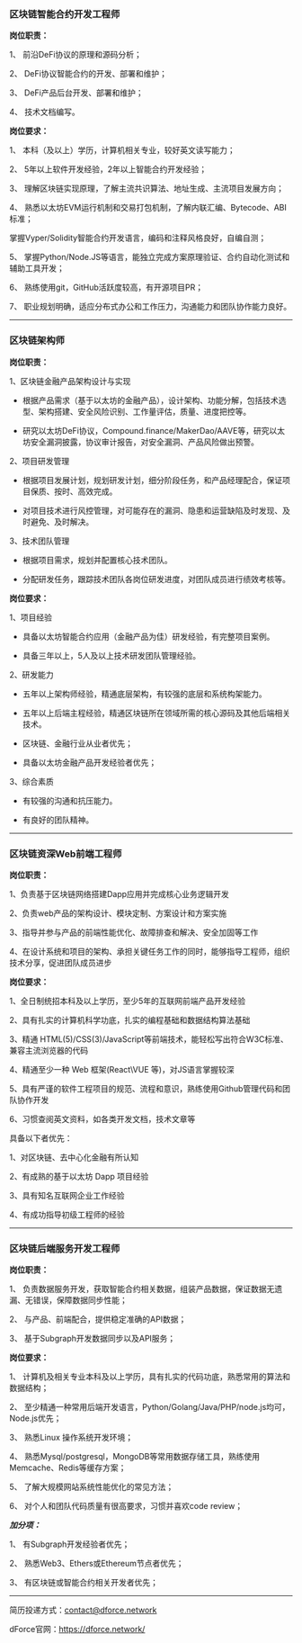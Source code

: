 ### 区块链智能合约开发工程师

**岗位职责：**

1、 前沿DeFi协议的原理和源码分析；

2、 DeFi协议智能合约的开发、部署和维护；

3、 DeFi产品后台开发、部署和维护；

4、 技术文档编写。


**岗位要求：**

1、 本科（及以上）学历，计算机相关专业，较好英文读写能力；

2、 5年以上软件开发经验，2年以上智能合约开发经验；

3、 理解区块链实现原理，了解主流共识算法、地址生成、主流项目发展方向；

4、 熟悉以太坊EVM运行机制和交易打包机制，了解内联汇编、Bytecode、ABI标准；

掌握Vyper/Solidity智能合约开发语言，编码和注释风格良好，自编自测；

5、 掌握Python/Node.JS等语言，能独立完成方案原理验证、合约自动化测试和辅助工具开发；

6、 熟练使用git，GitHub活跃度较高，有开源项目PR；

7、 职业规划明确，适应分布式办公和工作压力，沟通能力和团队协作能力良好。

--------

### 区块链架构师

**岗位职责：**

1、区块链金融产品架构设计与实现

- 根据产品需求（基于以太坊的金融产品），设计架构、功能分解，包括技术选型、架构搭建、安全风险识别、工作量评估，质量、进度把控等。

- 研究以太坊DeFi协议，Compound.finance/MakerDao/AAVE等，研究以太坊安全漏洞披露，协议审计报告，对安全漏洞、产品风险做出预警。

2、项目研发管理

- 根据项目发展计划，规划研发计划，细分阶段任务，和产品经理配合，保证项目保质、按时、高效完成。

- 对项目技术进行风控管理，对可能存在的漏洞、隐患和运营缺陷及时发现、及时避免、及时解决。

3、技术团队管理

- 根据项目需求，规划并配置核心技术团队。

- 分配研发任务，跟踪技术团队各岗位研发进度，对团队成员进行绩效考核等。

**岗位要求：**

1、项目经验

- 具备以太坊智能合约应用（金融产品为佳）研发经验，有完整项目案例。

- 具备三年以上，5人及以上技术研发团队管理经验。

2、研发能力

- 五年以上架构师经验，精通底层架构，有较强的底层和系统构架能力。

- 五年以上后端主程经验，精通区块链所在领域所需的核心源码及其他后端相关技术。

- 区块链、金融行业从业者优先；

- 具备以太坊金融产品开发经验者优先；

3、综合素质

- 有较强的沟通和抗压能力。

- 有良好的团队精神。

--------

### 区块链资深Web前端工程师

**岗位职责：**

1、负责基于区块链网络搭建Dapp应用并完成核心业务逻辑开发

2、负责web产品的架构设计、模块定制、方案设计和方案实施

3、指导并参与产品的前端性能优化、故障排查和解决、安全加固等工作

4、在设计系统和项目的架构、承担关键任务工作的同时，能够指导工程师，组织技术分享，促进团队成员进步

**岗位要求：**

1、全日制统招本科及以上学历，至少5年的互联网前端产品开发经验

2、具有扎实的计算机科学功底，扎实的编程基础和数据结构算法基础

3、精通 HTML(5)/CSS(3)/JavaScript等前端技术，能轻松写出符合W3C标准、兼容主流浏览器的代码

4、精通至少一种 Web 框架(React\VUE 等)，对JS语言掌握较深

5、具有严谨的软件工程项目的规范、流程和意识，熟练使用Github管理代码和团队协作开发

6、习惯查阅英文资料，如各类开发文档，技术文章等

具备以下者优先：

1、对区块链、去中心化金融有所认知

2、有成熟的基于以太坊 Dapp 项目经验

3、具有知名互联网企业工作经验

4、有成功指导初级工程师的经验

--------

### 区块链后端服务开发工程师

**岗位职责：**

1、 负责数据服务开发，获取智能合约相关数据，组装产品数据，保证数据无遗漏、无错误，保障数据同步性能；

2、 与产品、前端配合，提供稳定准确的API数据；

3、 基于Subgraph开发数据同步以及API服务；

**岗位要求：**

1、 计算机及相关专业本科及以上学历，具有扎实的代码功底，熟悉常用的算法和数据结构；

2、 至少精通一种常用后端开发语言，Python/Golang/Java/PHP/node.js均可，Node.js优先；

3、 熟悉Linux 操作系统开发环境；

4、 熟悉Mysql/postgresql，MongoDB等常用数据存储工具，熟练使用Memcache、Redis等缓存方案；

5、 了解大规模网站系统性能优化的常见方法；

6、 对个人和团队代码质量有很高要求，习惯并喜欢code review；

***加分项：***

1、 有Subgraph开发经验者优先；

2、 熟悉Web3、Ethers或Ethereum节点者优先；

3、 有区块链或智能合约相关开发者优先；

--------

简历投递方式：contact@dforce.network

dForce官网：https://dforce.network/ 

